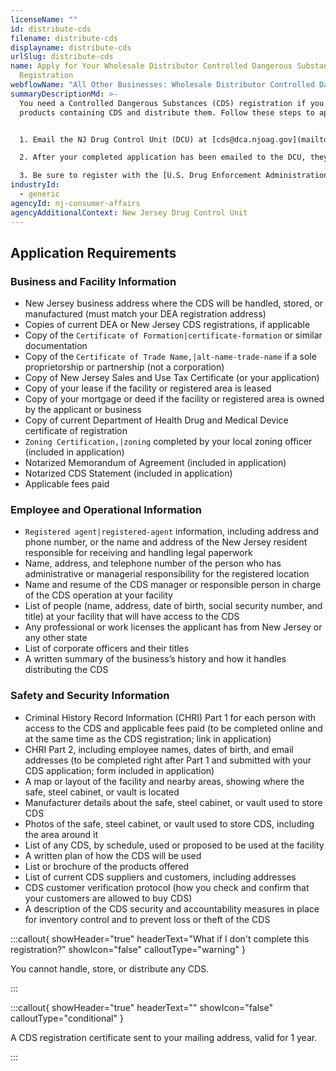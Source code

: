 ```yaml
---
licenseName: ""
id: distribute-cds
filename: distribute-cds
displayname: distribute-cds
urlSlug: distribute-cds
name: Apply for Your Wholesale Distributor Controlled Dangerous Substances
  Registration
webflowName: "All Other Businesses: Wholesale Distributor Controlled Dangerous Substances"
summaryDescriptionMd: >-
  You need a Controlled Dangerous Substances (CDS) registration if you buy any
  products containing CDS and distribute them. Follow these steps to apply:


  1. Email the NJ Drug Control Unit (DCU) at [cds@dca.njoag.gov](mailto:CDS@dca.njoag.gov) to request the CDS registration application for Wholesale Distributors.

  2. After your completed application has been emailed to the DCU, they will email you an invoice to pay your fees online.

  3. Be sure to register with the [U.S. Drug Enforcement Administration (DEA)](https://www.deadiversion.usdoj.gov/online_forms_apps.html) to validate your CDS registration. You will need your CDS number for this process. Email a copy of your DEA registration to the DCU within 60 days.
industryId:
  - generic
agencyId: nj-consumer-affairs
agencyAdditionalContext: New Jersey Drug Control Unit
---
```

## Application Requirements

### Business and Facility Information

* New Jersey business address where the CDS will be handled, stored, or manufactured (must match your DEA registration address)
* Copies of current DEA or New Jersey CDS registrations, if applicable
* Copy of the `Certificate of Formation|certificate-formation` or similar documentation
* Copy of the `Certificate of Trade Name,|alt-name-trade-name` if a sole proprietorship or partnership (not a corporation)
* Copy of New Jersey Sales and Use Tax Certificate (or your application)
* Copy of your lease if the facility or registered area is leased
* Copy of your mortgage or deed if the facility or registered area is owned by the applicant or business
* Copy of current Department of Health Drug and Medical Device certificate of registration
*  `Zoning Certification,|zoning` completed by your local zoning officer (included in application)
* Notarized Memorandum of Agreement (included in application)
* Notarized CDS Statement (included in application)
* Applicable fees paid

### Employee and Operational Information

*  `Registered agent|registered-agent` information, including address and phone number, or the name and address of the New Jersey resident responsible for receiving and handling legal paperwork
* Name, address, and telephone number of the person who has administrative or managerial responsibility for the registered location
* Name and resume of the CDS manager or responsible person in charge of the CDS operation at your facility
* List of people (name, address, date of birth, social security number, and title) at your facility that will have access to the CDS
* Any professional or work licenses the applicant has from New Jersey or any other state
* List of corporate officers and their titles
* A written summary of the business’s history and how it handles distributing the CDS

### Safety and Security Information

* Criminal History Record Information (CHRI) Part 1 for each person with access to the CDS and applicable fees paid (to be completed online and at the same time as the CDS registration; link in application)
* CHRI Part 2, including employee names, dates of birth, and email addresses (to be completed right after Part 1 and submitted with your CDS application; form included in application)
* A map or layout of the facility and nearby areas, showing where the safe, steel cabinet, or vault is located
* Manufacturer details about the safe, steel cabinet, or vault used to store CDS 
* Photos of the safe, steel cabinet, or vault used to store CDS, including the area around it
* List of any CDS, by schedule, used or proposed to be used at the facility
* A written plan of how the CDS will be used
* List or brochure of the products offered
* List of current CDS suppliers and customers, including addresses
* CDS customer verification protocol (how you check and confirm that your customers are allowed to buy CDS)
* A description of the CDS security and accountability measures in place for inventory control and to prevent loss or theft of the CDS

:::callout{ showHeader="true" headerText="What if I don't complete this registration?" showIcon="false" calloutType="warning" }

You cannot handle, store, or distribute any CDS.


:::

:::callout{ showHeader="true" headerText="" showIcon="false" calloutType="conditional" }

A CDS registration certificate sent to your mailing address, valid for 1 year.

:::
